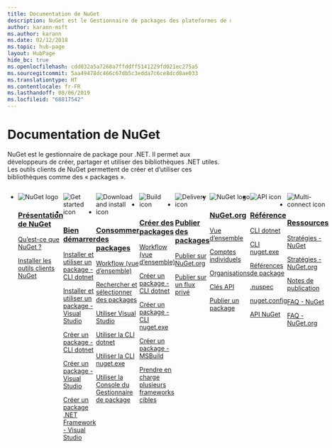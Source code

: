 ```yaml
---
title: Documentation de NuGet
description: NuGet est le Gestionnaire de packages des plateformes de développement Microsoft, y compris .NET. Les outils clients de NuGet permettent de créer et d’utiliser des packages.
author: karann-msft
ms.author: karann
ms.date: 02/12/2018
ms.topic: hub-page
layout: HubPage
hide_bc: true
ms.openlocfilehash: cdd032a5a7268a7ffddff5141229fd021ec275a5
ms.sourcegitcommit: 5aa49478dc466c67db5c3edda7c6ce8dcd8ae033
ms.translationtype: HT
ms.contentlocale: fr-FR
ms.lasthandoff: 08/06/2019
ms.locfileid: "68817542"
---
```

<div id="main" class="v2">
    <div class="container">
        <h1>Documentation de NuGet</h1>
        <p>NuGet est le gestionnaire de package pour .NET. Il permet aux développeurs de créer, partager et utiliser des bibliothèques .NET utiles. Les outils clients de NuGet permettent de créer et d’utiliser ces bibliothèques comme des « packages ».</p> 

<ul id="index1" class="cardsF panelContent singlePanelContent cols cols4" style="float: left; display: flex!important;">
    <li>
        <div class="cardSize">
            <div class="cardPadding">
                <div class="card">
                    <div class="cardImageOuter">
                        <div class="cardImage">
                            <img src="https://docs.microsoft.com/media/logos/logo_nuget.svg" alt="NuGet logo" />
                        </div>
                    </div>
                    <div class="cardText">
                        <h3><a href="what-is-nuget.md">Présentation de NuGet</a></h3>
                        <p>
                            <a href="what-is-nuget.md">Qu’est-ce que NuGet ?</a>
                        </p>
                        <p>
                            <a href="install-nuget-client-tools.md">Installer les outils clients NuGet</a>
                        </p>
                    </div>
                </div>
            </div>
        </div>
    </li>
    <li>
        <div class="cardSize">
            <div class="cardPadding">
                <div class="card">
                    <div class="cardImageOuter">
                        <div class="cardImage">
                            <img src="https://docs.microsoft.com/media/common/i_get-started.svg" alt="Get started icon" />
                        </div>
                    </div>
                    <div class="cardText">
                        <h3><a href="install-nuget-client-tools.md">Bien démarrer</a></h3>
                        <p>
                            <a href="quickstart/install-and-use-a-package-using-the-dotnet-cli.md">Installer et utiliser un package - CLI dotnet</a>
                        </p>
                        <p>
                            <a href="quickstart/install-and-use-a-package-in-visual-studio.md">Installer et utiliser un package - Visual Studio</a>
                        </p>
                        <p>
                            <a href="quickstart/create-and-publish-a-package-using-the-dotnet-cli.md">Créer un package - CLI dotnet</a>
                        </p>
                        <p>
                            <a href="quickstart/create-and-publish-a-package-using-visual-studio.md">Créer un package - Visual Studio</a>
                        </p>
                        <p>
                            <a href="quickstart/create-and-publish-a-package-using-visual-studio-net-framework.md">Créer un package .NET Framework - Visual Studio</a>
                        </p>
                    </div>
                </div>
            </div>
        </div>
    </li>
    <li>
        <div class="cardSize">
            <div class="cardPadding">
                <div class="card">
                    <div class="cardImageOuter">
                        <div class="cardImage">
                            <img src="https://docs.microsoft.com//media/common/i_download-install.svg" alt="Download and install icon" />
                        </div>
                    </div>
                    <div class="cardText">
                        <h3><a href="consume-packages/overview-and-workflow.md">Consommer des packages</a></h3>
                        <p>
                            <a href="consume-packages/overview-and-workflow.md">Workflow (vue d’ensemble)</a>
                        </p>
                        <p>
                            <a href="consume-packages/finding-and-choosing-packages.md">Rechercher et sélectionner des packages</a>
                        </p>
                        <p>
                            <a href="consume-packages/install-use-packages-visual-studio.md">Utiliser Visual Studio</a>
                        </p>
                        <p>
                            <a href="consume-packages/install-use-packages-dotnet-cli.md">Utiliser la CLI dotnet</a>
                        </p>
                        <p>
                            <a href="consume-packages/install-use-packages-nuget-cli.md">Utiliser la CLI nuget.exe</a>
                        </p>
                        <p>
                            <a href="consume-packages/install-use-packages-powershell.md">Utiliser la Console du Gestionnaire de package</a>
                        </p>
                    </div>
                </div>
            </div>
        </div>
    </li>
    <li>
        <div class="cardSize">
            <div class="cardPadding">
                <div class="card">
                    <div class="cardImageOuter">
                        <div class="cardImage">
                            <img src="https://docs.microsoft.com/media/common/i_build.svg" alt="Build icon" />
                        </div>
                    </div>
                    <div class="cardText">
                        <h3><a href="create-packages/overview-and-workflow.md">Créer des packages</a></h3>
                        <p>
                            <a href="create-packages/overview-and-workflow.md">Workflow (vue d’ensemble)</a>
                        </p>
                        <p>
                            <a href="create-packages/creating-a-package-dotnet-cli.md">Créer un package - CLI dotnet</a>
                        </p>
                        <p>
                            <a href="create-packages/creating-a-package.md">Créer un package - CLI nuget.exe</a>
                        </p>
                        <p>
                            <a href="create-packages/creating-a-package.md">Créer un package - MSBuild</a>
                        </p>
                        <p>
                            <a href="create-packages/multiple-target-frameworks-project-file.md">Prendre en charge plusieurs frameworks cibles</a>
                        </p>
                    </div>
                </div>
            </div>
        </div>
    </li>
        <li>
        <div class="cardSize">
            <div class="cardPadding">
                <div class="card">
                    <div class="cardImageOuter">
                        <div class="cardImage">
                            <img src="https://docs.microsoft.com/media/common/i_delivery.svg" alt="Delivery icon" />
                        </div>
                    </div>
                    <div class="cardText">
                        <h3><a href="nuget-org/publish-a-package.md">Publier des packages</a></h3>
                        <p>
                            <a href="nuget-org/publish-a-package.md">Publier sur NuGet.org</a>
                        </p>
                        <p>
                            <a href="hosting-packages/overview.md">Publier sur un flux privé</a>
                        </p>
                    </div>
                </div>
            </div>
        </div>
    </li>
    <li>
        <div class="cardSize">
            <div class="cardPadding">
                <div class="card">
                    <div class="cardImageOuter">
                        <div class="cardImage">
                            <img src="https://docs.microsoft.com/media/logos/logo_nuget.svg" alt="NuGet logo" />
                        </div>
                    </div>
                    <div class="cardText">
                        <h3><a href="nuget-org/overview-nuget-org.md">NuGet.org</a></h3>
                        <p>
                            <a href="nuget-org/overview-nuget-org.md">Vue d’ensemble</a>
                        </p>
                        <p>
                            <a href="nuget-org/individual-accounts.md">Comptes individuels</a>
                        </p>
                        <p>
                            <a href="nuget-org/organizations-on-nuget-org.md">Organisations</a>
                        </p>
                        <p>
                            <a href="nuget-org/scoped-api-keys.md">Clés API</a>
                        </p>
                        <p>
                            <a href="nuget-org/publish-a-package.md">Publier un package</a>
                        </p>
                    </div>
                </div>
            </div>
        </div>
    </li>
        <li>
        <div class="cardSize">
            <div class="cardPadding">
                <div class="card">
                    <div class="cardImageOuter">
                        <div class="cardImage">
                            <img src="https://docs.microsoft.com/media/common/i_reference.svg" alt="API icon" />
                        </div>
                    </div>
                    <div class="cardText">
                        <h3><a href="reference/nuspec.md">Référence</a></h3>
                        <p>
                            <a href="reference/dotnet-commands.md">CLI dotnet</a>
                        </p>
                        <p>
                            <a href="reference/nuget-exe-cli-reference.md">CLI nuget.exe</a>
                        <p>
                            <a href="consume-packages/package-references-in-project-files.md">Références de package</a>
                        </p>
                        </p>
                        <p>
                            <a href="reference/nuspec.md">.nuspec</a>
                        </p>
                        <p>
                            <a href="reference/nuget-config-file.md">nuget.config</a>
                        </p>
                        <p>
                            <a href="api/overview.md">API NuGet</a>
                        </p>
                    </div>
                </div>
            </div>
        </div>
    </li>
    <li>
        <div class="cardSize">
            <div class="cardPadding">
                <div class="card">
                    <div class="cardImageOuter">
                        <div class="cardImage">
                            <img src="https://docs.microsoft.com//media/common/i_multi-connect.svg" alt="Multi-connect icon" />
                        </div>
                    </div>
                    <div class="cardText">
                        <h3><a href="policies/governance.md">Ressources</a></h3>
                        <p>
                            <a href="policies/governance.md">Stratégies - NuGet</a>
                        </p>
                        <p>
                            <a href="nuget-org/policies/data-requests.md">Stratégies - NuGet.org</a>
                        </p>
                        <p>
                            <a href="release-notes/known-issues.md">Notes de publication</a>
                        </p>
                        <p>
                            <a href="faqs/nuget-faq.md">FAQ - NuGet</a>
                        </p>
                        <p>
                            <a href="nuget-org/nuget-org-faq.md">FAQ - NuGet.org</a>
                        </p>
                    </div>
                </div>
            </div>
        </div>
    </li>
</ul>
    </div>
</div>
